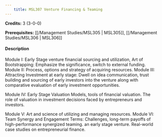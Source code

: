 ```yaml
---
    title: MSL307 Venture Financing & Teaming
---
```

**Credits:** 3 (3-0-0)



**Prerequisites:** [[/Management Studies/MSL305 | MSL305]], [[/Management Studies/MSL306 | MSL306]]

#### Description 
Module I: Early Stage venture financial sourcing and utilization, Art of Bootstrapping: Emphasize the significance, switch to external funding. Module II: Process, options and strategy of acquiring resources. Module III: Attracting Investment at early stage: Dwell on idea communication, trust building and sourcing of early investors into the venture along with comparative evaluation of early investment opportunities.

Module IV: Early Stage Valuation Models, tools of financial valuation. The role of valuation in investment decisions faced by entrepreneurs and investors.

Module V: Art and science of utilizing and managing resources. Module VI: Team Synergy and Engagement Terms: Challenges, long-term payoffs of high-performance synergized teaming. an early stage venture. Real-world case studies on entrepreneurial finance.